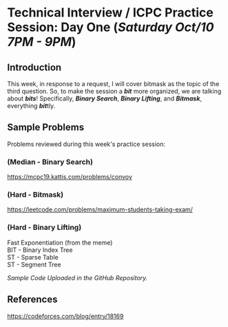 # Technical Interview / ICPC Practice Session: Day One (***Saturday Oct/10 7PM - 9PM***)

## Introduction
This week, in response to a request, I will cover bitmask as the topic of the third question. So, to make the session a ***bit*** more organized, we are talking about ***bits***! Specifically, ***Binary Search***, ***Binary Lifting***, and ***Bitmask***, everything ***bit***tly. 

## Sample Problems
Problems reviewed during this week's practice session:

### (Median - Binary Search)
https://mcpc19.kattis.com/problems/convoy  
### (Hard - Bitmask)
https://leetcode.com/problems/maximum-students-taking-exam/  
### (Hard - Binary Lifting)
Fast Exponentiation (from the meme)  
BIT - Binary Index Tree  
ST - Sparse Table  
ST - Segment Tree  
  
*Sample Code Uploaded in the GitHub Repository.*  

## References
https://codeforces.com/blog/entry/18169